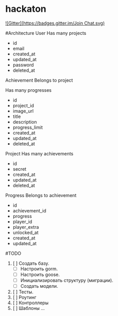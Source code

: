 hackaton
========
[![Gitter](https://badges.gitter.im/Join Chat.svg)](https://gitter.im/advmaker/hackaton?utm_source=badge&utm_medium=badge&utm_campaign=pr-badge&utm_content=badge)

#Architecture
User
  Has many projects

  - id
  - email
  - created_at
  - updated_at
  - password
  - deleted_at

Achievement
  Belongs to project

  Has many progresses

  - id
  - project_id
  - image_url
  - title
  - description
  - progress_limit
  - created_at
  - updated_at
  - deleted_at

Project
  Has many achievements

  - id
  - secret
  - created_at
  - updated_at
  - deleted_at

Progress
  Belongs to achievement

  - id
  - achievement_id
  - progress
  - player_id
  - player_extra
  - unlocked_at
  - created_at
  - updated_at


#TODO
1. [ ] Создать базу.
    - [ ] Настроить gorm.
    - [ ] Настроить goose.
    - [ ] Инициализировать структуру (миграции).
    - [ ] Создать модели.
2. [ ] Тесты.
3. [ ] Роутинг
4. [ ] Контроллеры
5. [ ] Шаблоны
...
